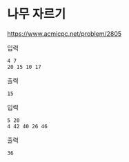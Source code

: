 # 나무 자르기
https://www.acmicpc.net/problem/2805

입력
```text
4 7
20 15 10 17
```
출력
```text
15
```
입력
```text
5 20
4 42 40 26 46
```
출력
```text
36
```
